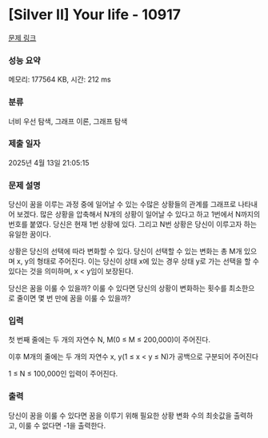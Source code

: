 # [Silver II] Your life - 10917 

[문제 링크](https://www.acmicpc.net/problem/10917) 

### 성능 요약

메모리: 177564 KB, 시간: 212 ms

### 분류

너비 우선 탐색, 그래프 이론, 그래프 탐색

### 제출 일자

2025년 4월 13일 21:05:15

### 문제 설명

<p>당신이 꿈을 이루는 과정 중에 일어날 수 있는 수많은 상황들의 관계를 그래프로 나타내어 보겠다. 많은 상황을 압축해서 N개의 상황이 일어날 수 있다고 하고 1번에서 N까지의 번호를 붙였다. 당신은 현재 1번 상황에 있다. 그리고 N번 상황은 당신이 이루고자 하는 유일한 꿈이다.</p>

<p>상황은 당신의 선택에 따라 변화할 수 있다. 당신이 선택할 수 있는 변화는 총 M개 있으며 x, y의 형태로 주어진다. 이는 당신이 상태 x에 있는 경우 상태 y로 가는 선택을 할 수 있다는 것을 의미하며, x < y임이 보장된다.</p>

<p>당신은 꿈을 이룰 수 있을까? 이룰 수 있다면 당신의 상황이 변화하는 횟수를 최소한으로 줄이면 몇 번 만에 꿈을 이룰 수 있을까?</p>

### 입력 

 <p>첫 번째 줄에는 두 개의 자연수 N, M(0 ≤ M ≤ 200,000)이 주어진다.</p>

<p>이후 M개의 줄에는 두 개의 자연수 x, y(1 ≤ x < y ≤ N)가 공백으로 구분되어 주어진다</p>

<p>1 ≤ N ≤ 100,000인 입력이 주어진다.</p>

### 출력 

 <p>당신이 꿈을 이룰 수 있다면 꿈을 이루기 위해 필요한 상황 변화 수의 최솟값을 출력하고, 이룰 수 없다면 -1을 출력한다.</p>

